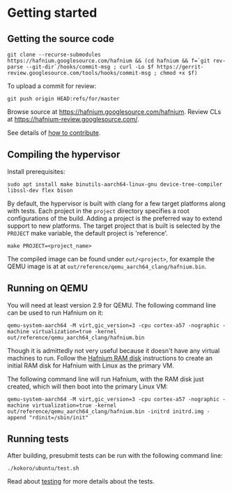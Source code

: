 # Getting started

## Getting the source code

``` shell
git clone --recurse-submodules https://hafnium.googlesource.com/hafnium && (cd hafnium && f=`git rev-parse --git-dir`/hooks/commit-msg ; curl -Lo $f https://gerrit-review.googlesource.com/tools/hooks/commit-msg ; chmod +x $f)
```

To upload a commit for review:

``` shell
git push origin HEAD:refs/for/master
```

Browse source at https://hafnium.googlesource.com/hafnium.
Review CLs at https://hafnium-review.googlesource.com/.

See details of [how to contribute](../CONTRIBUTING.md).

## Compiling the hypervisor

Install prerequisites:

``` shell
sudo apt install make binutils-aarch64-linux-gnu device-tree-compiler libssl-dev flex bison
```

By default, the hypervisor is built with clang for a few target platforms along
with tests. Each project in the `project` directory specifies a root
configurations of the build. Adding a project is the preferred way to extend
support to new platforms. The target project that is built is selected by the
`PROJECT` make variable, the default project is 'reference'.

``` shell
make PROJECT=<project_name>
```

The compiled image can be found under `out/<project>`, for example the QEMU image is at
at `out/reference/qemu_aarch64_clang/hafnium.bin`.

## Running on QEMU

You will need at least version 2.9 for QEMU. The following command line can be
used to run Hafnium on it:

``` shell
qemu-system-aarch64 -M virt,gic_version=3 -cpu cortex-a57 -nographic -machine virtualization=true -kernel out/reference/qemu_aarch64_clang/hafnium.bin
```

Though it is admittedly not very useful because it doesn't have any virtual
machines to run. Follow the [Hafnium RAM disk](HafniumRamDisk.md) instructions
to create an initial RAM disk for Hafnium with Linux as the primary VM.

The following command line will run Hafnium, with the RAM disk just created,
which will then boot into the primary Linux VM:

``` shell
qemu-system-aarch64 -M virt,gic_version=3 -cpu cortex-a57 -nographic -machine virtualization=true -kernel out/reference/qemu_aarch64_clang/hafnium.bin -initrd initrd.img -append "rdinit=/sbin/init"
```

## Running tests

After building, presubmit tests can be run with the following command line:

``` shell
./kokoro/ubuntu/test.sh
```

Read about [testing](Testing.md) for more details about the tests.
